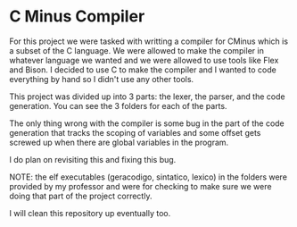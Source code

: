 # C Minus Compiler

For this project we were tasked with writting a compiler for CMinus which is a subset of the C language. We were allowed to make the compiler in whatever language we wanted and we were allowed to use tools like Flex and Bison. I decided to use C to make the compiler and I wanted to code everything by hand so I didn't use any other tools.

This project was divided up into 3 parts: the lexer, the parser, and the code generation. You can see the 3 folders for each of the parts.

The only thing wrong with the compiler is some bug in the part of the code generation that tracks the scoping of variables and some offset gets screwed up when there are global variables in the program.

I do plan on revisiting this and fixing this bug.

NOTE: the elf executables (geracodigo, sintatico, lexico) in the folders were provided by my professor and were for checking to make sure we were doing that part of the project correctly.

I will clean this repository up eventually too.
